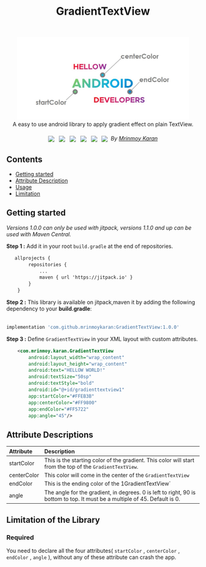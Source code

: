 <h1 align="center">GradientTextView</h1></br>
<p align="center">
<img src="https://github.com/mrinmoykaran/GradientTextView/blob/master/GradientTextView1.jpg" width="450" />
<br>
  A easy to use android library to apply gradient effect on plain TextView.
</p>
<h6 align="center">
 <img src="https://img.shields.io/badge/Android-GradientTextView-blue.svg" height="22" valign="middle">&nbsp;&nbsp;
 <img src="https://img.shields.io/github/forks/mrinmoykaran/gradienttextview?style=social" height="22" valign="middle">&nbsp;&nbsp;
 <img src="https://img.shields.io/badge/API-21%2B-brightgreen.svg?style=flat" height="22" valign="middle">&nbsp;&nbsp;
 <img src="https://jitpack.io/v/mrinmoykaran/GradientTextView.svg" height="22" valign="middle">&nbsp;&nbsp;
 <img src="https://img.shields.io/badge/Platform-Android-brightgreen.svg" height="22" valign="middle">&nbsp;&nbsp;
 <img src= "https://avatars.githubusercontent.com/u/25265062?s=64&v=4" height="22" valign="middle">&nbsp;&nbsp;By <a href="linkedin.com/in/mrinmoykaran/">Mrinmoy Karan</a>
</h6>

## Contents
- [Getting started](#getting-started)
- [Attribute Description](#attribute-description)
- [Usage](#usage)
- [Limitation](#Limitation)

## Getting started

*Versions 1.0.0 can only be used with jitpack, versions 1.1.0 and up can be used with Maven Central.*

**Step 1 :** Add it in your root `build.gradle` at the end of repositories.
```xml
   allprojects {
		repositories {
			...
			maven { url 'https://jitpack.io' }
		}
	}
```

**Step 2 :** This library is available on jitpack,maven it by adding the following dependency to your <b>build.gradle</b>:
```gradle

implementation 'com.github.mrinmoykaran:GradientTextView:1.0.0'

```

**Step 3 :** Define `GradientTextView` in your XML layout with custom attributes.
```xml
    <com.mrinmoy.karan.GradientTextView
        android:layout_width="wrap_content"
        android:layout_height="wrap_content"
        android:text="HELLOW WORLD!"
        android:textSize="50sp"
        android:textStyle="bold"
        android:id="@+id/gradienttextview1"
        app:startColor="#FFEB3B"
        app:centerColor="#FF9800"
        app:endColor="#FF5722"
        app:angle="45"/>
```

## Attribute Descriptions


| Attribute  | Description |
| :-- | :-- |
| startColor  | This is the starting color of the gradient. This color will start from the top of the `GradientTextView`.  |
| centerColor | This color will come in the center of the `GradientTextView`  |
| endColor    | This is the ending color of the 1GradientTextView` |
| angle       | The angle for the gradient, in degrees. 0 is left to right, 90 is bottom to top. It must be a multiple of 45. Default is 0. |

## Limitation of the Library

### Required
You need to declare all the four attributes( `startColor` , `centerColor` , `endColor` , `angle` ), without any of these attribute can crash the app.

